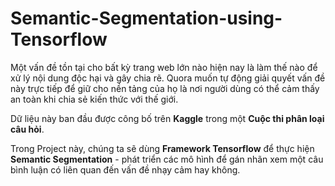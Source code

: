 # Semantic-Segmentation-using-Tensorflow

Một vấn đề tồn tại cho bất kỳ trang web lớn nào hiện nay là làm thế nào để xử lý nội dung độc hại và gây chia rẽ. 
Quora muốn tự động giải quyết vấn đề này trực tiếp để giữ cho nền tảng của họ là nơi người dùng có thể cảm thấy an toàn khi chia sẻ kiến thức với thế giới.

Dữ liệu này ban đầu được công bố trên **Kaggle** trong một **Cuộc thi phân loại câu hỏi**.

Trong Project này, chúng ta sẽ dùng **Framework Tensorflow** để thực hiện **Semantic Segmentation** - phát triển các mô hình để gán nhãn xem một câu bình luận có liên quan đến
vấn đề nhạy cảm hay không.
